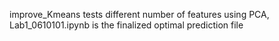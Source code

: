 improve_Kmeans tests different number of features using PCA, Lab1_0610101.ipynb is the finalized optimal prediction file
